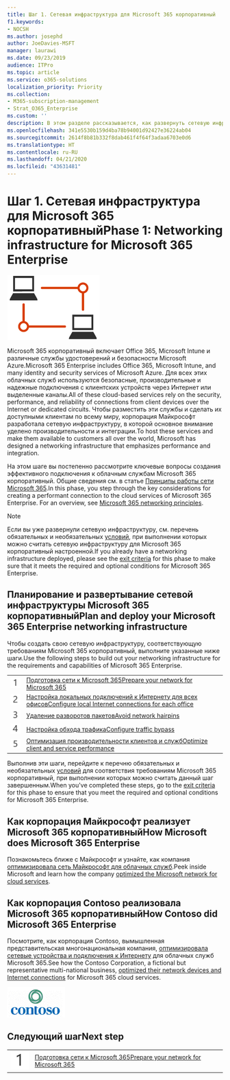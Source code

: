 ```yaml
---
title: Шаг 1. Сетевая инфраструктура для Microsoft 365 корпоративный
f1.keywords:
- NOCSH
ms.author: josephd
author: JoeDavies-MSFT
manager: laurawi
ms.date: 09/23/2019
audience: ITPro
ms.topic: article
ms.service: o365-solutions
localization_priority: Priority
ms.collection:
- M365-subscription-management
- Strat_O365_Enterprise
ms.custom: ''
description: В этом разделе рассказывается, как развернуть сетевую инфраструктуру для Microsoft 365 корпоративный.
ms.openlocfilehash: 341e5530b159d4ba78b94001d92427e36224ab04
ms.sourcegitcommit: 2614f8b81b332f8dab461f4f64f3adaa6703e0d6
ms.translationtype: HT
ms.contentlocale: ru-RU
ms.lasthandoff: 04/21/2020
ms.locfileid: "43631481"
---
```

# <a name="phase-1-networking-infrastructure-for-microsoft-365-enterprise"></a><span data-ttu-id="4d3f2-103">Шаг 1. Сетевая инфраструктура для Microsoft 365 корпоративный</span><span class="sxs-lookup"><span data-stu-id="4d3f2-103">Phase 1: Networking infrastructure for Microsoft 365 Enterprise</span></span>

![Шаг 1. Сеть](../media/deploy-foundation-infrastructure/networking_icon.png)

<span data-ttu-id="4d3f2-105">Microsoft 365 корпоративный включает Office 365, Microsoft Intune и различные службы удостоверений и безопасности Microsoft Azure.</span><span class="sxs-lookup"><span data-stu-id="4d3f2-105">Microsoft 365 Enterprise includes Office 365, Microsoft Intune, and many identity and security services of Microsoft Azure.</span></span> <span data-ttu-id="4d3f2-106">Для всех этих облачных служб используются безопасные, производительные и надежные подключения с клиентских устройств через Интернет или выделенные каналы.</span><span class="sxs-lookup"><span data-stu-id="4d3f2-106">All of these cloud-based services rely on the security, performance, and reliability of connections from client devices over the Internet or dedicated circuits.</span></span> <span data-ttu-id="4d3f2-107">Чтобы разместить эти службы и сделать их доступными клиентам по всему миру, корпорация Майкрософт разработала сетевую инфраструктуру, в которой основное внимание уделено производительности и интеграции.</span><span class="sxs-lookup"><span data-stu-id="4d3f2-107">To host these services and make them available to customers all over the world, Microsoft has designed a networking infrastructure that emphasizes performance and integration.</span></span> 

<span data-ttu-id="4d3f2-p102">На этом шаге вы постепенно рассмотрите ключевые вопросы создания эффективного подключения к облачным службам Microsoft 365 корпоративный. Общие сведения см. в статье [Принципы работы сети Microsoft 365](https://techcommunity.microsoft.com/t5/Office-365-Blog/Getting-the-best-connectivity-and-performance-in-Office-365/ba-p/124694).</span><span class="sxs-lookup"><span data-stu-id="4d3f2-p102">In this phase, you step through the key considerations for creating a performant connection to the cloud services of Microsoft 365 Enterprise. For an overview, see [Microsoft 365 networking principles](https://techcommunity.microsoft.com/t5/Office-365-Blog/Getting-the-best-connectivity-and-performance-in-Office-365/ba-p/124694).</span></span>

>[!Note]
><span data-ttu-id="4d3f2-110">Если вы уже развернули сетевую инфраструктуру, см. перечень обязательных и необязательных [условий](networking-exit-criteria.md), при выполнении которых можно считать сетевую инфраструктуру для Microsoft 365 корпоративный настроенной.</span><span class="sxs-lookup"><span data-stu-id="4d3f2-110">If you already have a networking infrastructure deployed, please see the [exit criteria](networking-exit-criteria.md) for this phase to make sure that it meets the required and optional conditions for Microsoft 365 Enterprise.</span></span>

## <a name="plan-and-deploy-your-microsoft-365-enterprise-networking-infrastructure"></a><span data-ttu-id="4d3f2-111">Планирование и развертывание сетевой инфраструктуры Microsoft 365 корпоративный</span><span class="sxs-lookup"><span data-stu-id="4d3f2-111">Plan and deploy your Microsoft 365 Enterprise networking infrastructure</span></span> 

<span data-ttu-id="4d3f2-112">Чтобы создать свою сетевую инфраструктуру, соответствующую требованиям Microsoft 365 корпоративный, выполните указанные ниже шаги.</span><span class="sxs-lookup"><span data-stu-id="4d3f2-112">Use the following steps to build out your networking infrastructure for the requirements and capabilities of Microsoft 365 Enterprise.</span></span>

|||
|:-------|:-----|
|![Шаг 1](../media/stepnumbers/Step1.png)|[<span data-ttu-id="4d3f2-114">Подготовка сети к Microsoft 365</span><span class="sxs-lookup"><span data-stu-id="4d3f2-114">Prepare your network for Microsoft 365</span></span>](networking-provide-bandwidth-cloud-services.md)|
|![Шаг 2](../media/stepnumbers/Step2.png)|[<span data-ttu-id="4d3f2-116">Настройка локальных подключений к Интернету для всех офисов</span><span class="sxs-lookup"><span data-stu-id="4d3f2-116">Configure local Internet connections for each office</span></span>](networking-dns-resolution-same-location.md)|
|![Шаг 3](../media/stepnumbers/Step3.png)|[<span data-ttu-id="4d3f2-118">Удаление разворотов пакетов</span><span class="sxs-lookup"><span data-stu-id="4d3f2-118">Avoid network hairpins</span></span>](networking-avoid-network-hairpins.md)|
|![Шаг 4](../media/stepnumbers/Step4.png)|[<span data-ttu-id="4d3f2-120">Настройка обхода трафика</span><span class="sxs-lookup"><span data-stu-id="4d3f2-120">Configure traffic bypass</span></span>](networking-configure-proxies-firewalls.md)|
|![Шаг 5](../media/stepnumbers/Step5.png)|[<span data-ttu-id="4d3f2-122">Оптимизация производительности клиентов и служб</span><span class="sxs-lookup"><span data-stu-id="4d3f2-122">Optimize client and service performance</span></span>](networking-optimize-tcp-performance.md)|


<span data-ttu-id="4d3f2-123">Выполнив эти шаги, перейдите к перечню обязательных и необязательных [условий](networking-exit-criteria.md) для соответствия требованиям Microsoft 365 корпоративный, при выполнении которых можно считать данный шаг завершенным.</span><span class="sxs-lookup"><span data-stu-id="4d3f2-123">When you've completed these steps, go to the [exit criteria](networking-exit-criteria.md) for this phase to ensure that you meet the required and optional conditions for Microsoft 365 Enterprise.</span></span>

## <a name="how-microsoft-does-microsoft-365-enterprise"></a><span data-ttu-id="4d3f2-124">Как корпорация Майкрософт реализует Microsoft 365 корпоративный</span><span class="sxs-lookup"><span data-stu-id="4d3f2-124">How Microsoft does Microsoft 365 Enterprise</span></span>

<span data-ttu-id="4d3f2-125">Познакомьтесь ближе с Майкрософт и узнайте, как компания [оптимизировала сеть Майкрософт для облачных служб](https://www.microsoft.com/itshowcase/deploying-and-managing-microsoft-365#primaryR4).</span><span class="sxs-lookup"><span data-stu-id="4d3f2-125">Peek inside Microsoft and learn how the company [optimized the Microsoft network for cloud services](https://www.microsoft.com/itshowcase/deploying-and-managing-microsoft-365#primaryR4).</span></span>

## <a name="how-contoso-did-microsoft-365-enterprise"></a><span data-ttu-id="4d3f2-126">Как корпорация Contoso реализовала Microsoft 365 корпоративный</span><span class="sxs-lookup"><span data-stu-id="4d3f2-126">How Contoso did Microsoft 365 Enterprise</span></span>

<span data-ttu-id="4d3f2-127">Посмотрите, как корпорация Contoso, вымышленная представительская многонациональная компания, [оптимизировала сетевые устройства и подключения к Интернету](contoso-networking.md) для облачных служб Microsoft 365.</span><span class="sxs-lookup"><span data-stu-id="4d3f2-127">See how the Contoso Corporation, a fictional but representative multi-national business, [optimized their network devices and Internet connections](contoso-networking.md) for Microsoft 365 cloud services.</span></span>

![Корпорация Contoso](../media/contoso-overview/contoso-icon.png)

## <a name="next-step"></a><span data-ttu-id="4d3f2-129">Следующий шаг</span><span class="sxs-lookup"><span data-stu-id="4d3f2-129">Next step</span></span>

|||
|:-------|:-----|
|![Шаг 1](../media/stepnumbers/Step1.png)|[<span data-ttu-id="4d3f2-131">Подготовка сети к Microsoft 365</span><span class="sxs-lookup"><span data-stu-id="4d3f2-131">Prepare your network for Microsoft 365</span></span>](networking-provide-bandwidth-cloud-services.md)|

